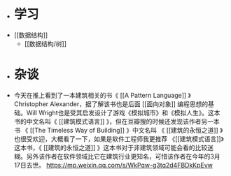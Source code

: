 - # 学习
- [[数据结构]]
	- [[数据结构/树]]
- # 杂谈
- 今天在推上看到了一本建筑相关的书《 [[A Pattern Language]] 》Christopher Alexander，据了解该书也是后面 [[面向对象]] 编程思想的基础。Will Wright也是受其启发设计了游戏《模拟城市》和《模拟人生》。这本书的中文名叫《 [[建筑模式语言]] 》，但在豆瓣搜的时候还发现该作者另一本书 《 [[The Timeless Way of Building]] 》中文名叫 《 [[建筑的永恒之道]] 》也很受欢迎，大概看了一下，如果是软件工程师我更推荐 《[[建筑模式语言]]》这本书，《 [[建筑的永恒之道]] 》这本书对于非建筑领域可能会看的比较迷糊。另外该作者在软件领域比它在建筑行业更知名，可惜该作者在今年的3月17日去世。
  https://mp.weixin.qq.com/s/WkPqw-g3tq2d4FBDkKpEvw